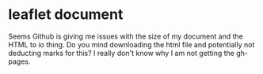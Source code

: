 # leaflet document

Seems Github is giving me issues with the size of my document and the HTML to io thing. Do you mind downloading the html file and potentially not deducting marks for this? I really don't know why I am not getting the gh-pages.
